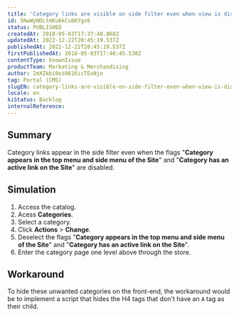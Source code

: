 ```yaml
---
title: 'Category links are visible on side filter even when view is disabled'
id: 5NwWyNDLtmKu6kCu6KYgs6
status: PUBLISHED
createdAt: 2018-05-03T17:37:48.868Z
updatedAt: 2022-12-22T20:45:19.537Z
publishedAt: 2022-12-22T20:45:19.537Z
firstPublishedAt: 2018-05-03T17:46:45.530Z
contentType: knownIssue
productTeam: Marketing & Merchandising
author: 2mXZkbi0oi061KicTExNjo
tag: Portal (CMS)
slugEN: category-links-are-visible-on-side-filter-even-when-view-is-disabled
locale: en
kiStatus: Backlog
internalReference: 
---
```


## Summary

Category links appear in the side filter even when the flags "__Category appears in the top menu and side menu of the Site__" and "__Category has an active link on the Site__" are disabled.

## Simulation

1. Access the catalog.
2. Acess __Categories__.
3. Select a category.
4. Click __Actions__ > __Change__.
5. Deselect the flags "__Category appears in the top menu and side menu of the Site__" and "__Category has an active link on the Site__".
6. Enter the category page one level above through the store.

## Workaround

To hide these unwanted categories on the front-end, the workaround would be to implement a script that hides the H4 tags that don't have an `A` tag as their child.

